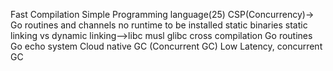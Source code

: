 Fast Compilation 
Simple Programming language(25)
CSP(Concurrency)-> Go routines and channels
no runtime to be installed
static binaries
static linking vs dynamic linking-->libc musl glibc
cross compilation
Go routines
Go echo system
Cloud native 
GC (Concurrent GC) Low Latency, concurrent GC






